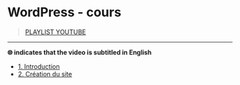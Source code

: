 # WordPress - cours

> [PLAYLIST YOUTUBE](https://www.youtube.com/playlist?list=PLrSOXFDHBtfGZREbxMZqI-tf-1NaFCW3A)

---

**🌐 indicates that the video is subtitled in English**

+ [1. Introduction](https://www.youtube.com/watch?v=0Z-_vxOuKdk)
+ [2. Création du site](https://www.youtube.com/watch?v=SVEy2lowH6o)
